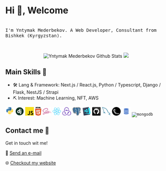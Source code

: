 <h1 align="left"> Hi 👋, Welcome</h1>
<br />
<samp>
I'm Yntymak Mederbekov. A Web Developer, Consultant from Bishkek (Kyrgyzstan).
</samp>
<p align="center">
  <br/>
  <p align=center>
    <img src="https://github-readme-stats.vercel.app/api?username=yntymak77&show_icons=true&hide_border=true" alt="Yntymak Mederbekov Github Stats" />
    <img src="https://github-readme-stats.vercel.app/api/top-langs/?username=yntymak77&hide=c%23,powershell,Mathematica,Ruby,Objective-C,Objective-C%2b%2b,Cuda" />
  </p>
  <!-- <img src="https://activity-graph.herokuapp.com/graph?username=yntymak77&theme=react-dark&bg_color=20232a&hide_border=true" width="100%"/> -->
</p>

## Main Skills :closed_book:

- 🛠 Lang & Framework: Next.js / React.js, Python / Typescript, Django / Flask, NestJS / Strapi
- ⛏ Interest: Machine Learning, NFT, AWS

<code><img title="Python" height="27" src="images/python-original.svg"></code>
<code><img title="Django" height="27" src="images/django.png"></code>
<code><img title="Javascript" height="27" src="images/javascript.svg"></code>
<code><img title="HTML5" height="27" src="images/html5.svg"></code>
<code><img title="SASS" height="27" src="images/sass.svg"></code>
<code><img title="React" height="27" src="images/react-original.svg"></code>
<code><img title="Redux" height="27" src="images/redux.svg"></code>
<code><img title="PostgreSQL" height="27" src="images/postgresql.svg"></code>
<code><img title="Visual Studio Code" height="27" src="images/vscode.png"></code>
<code><img title="GitHub" height="27" src="images/github.svg"></code>
<code><img title="MySQL" height="27" src="images/mysql.svg"></code>
<code><img title="Flask" height="27" src="images/flask.png"></code>
<code><img height="27" src="https://raw.githubusercontent.com/github/explore/80688e429a7d4ef2fca1e82350fe8e3517d3494d/topics/sql/sql.png" alt="sql"></code>
<code><img height="27" src="https://encrypted-tbn0.gstatic.com/images?q=tbn%3AANd9GcSTTzPAw-55ssm1Im594xYZ9eRQu2JylrkYLg&usqp=CAU" alt="mongodb"></code>

## Contact me :speech_balloon:

Get in touch wit me!

:e-mail: <a href="mailto:egembaev.yntymak@gmail.com">Send an e-mail</a>

:globe_with_meridians: <a href="https://yntymak77.netlify.com">Checkout my website</a>
